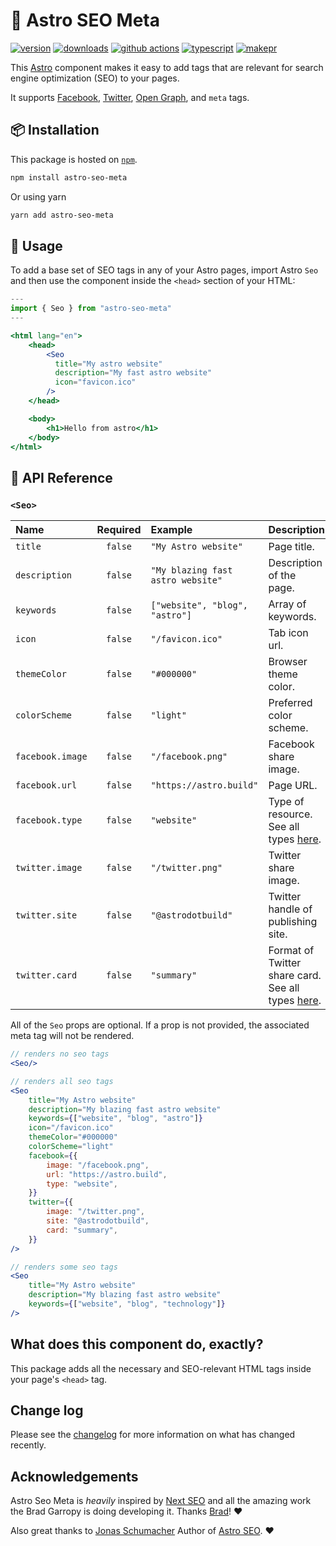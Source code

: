 # 🚀 Astro SEO Meta

[![version][version-badge]][npm]
[![downloads][downloads-badge]][npm]
[![github actions][github-actions-badge]][github-actions]
[![typescript][typescript-badge]][typescript]
[![makepr][makepr-badge]][makepr]

This [Astro](https://astro.build/) component makes it easy to add tags that are relevant for search engine optimization (SEO) to your pages.

It supports [Facebook][facebook], [Twitter][twitter-cards], [Open Graph][og], and `meta` tags.

## 📦 Installation

This package is hosted on [`npm`][npm].

```bash
npm install astro-seo-meta
```

Or using yarn

```bash
yarn add astro-seo-meta
```

## 🥑 Usage

To add a base set of SEO tags in any of your Astro pages, import Astro `Seo` and then use the component inside the `<head>` section of your HTML:

```jsx index.astro
---
import { Seo } from "astro-seo-meta"
---

<html lang="en">
    <head>
        <Seo
          title="My astro website"
          description="My fast astro website"
          icon="favicon.ico"
        />
    </head>

    <body>
        <h1>Hello from astro</h1>
    </body>
</html>
```

## 📖 API Reference

### `<Seo>`

| Name             | Required | Example                           | Description                                                |
| :--------------- | :------: | :-------------------------------- | :--------------------------------------------------------- |
| `title`          | `false`  | `"My Astro website"`              | Page title.                                                |
| `description`    | `false`  | `"My blazing fast astro website"` | Description of the page.                                   |
| `keywords`       | `false`  | `["website", "blog", "astro"]`    | Array of keywords.                                         |
| `icon`           | `false`  | `"/favicon.ico"`                  | Tab icon url.                                              |
| `themeColor`     | `false`  | `"#000000"`                       | Browser theme color.                                       |
| `colorScheme`    | `false`  | `"light"`                         | Preferred color scheme.                                    |
| `facebook.image` | `false`  | `"/facebook.png"`                 | Facebook share image.                                      |
| `facebook.url`   | `false`  | `"https://astro.build"`           | Page URL.                                                  |
| `facebook.type`  | `false`  | `"website"`                       | Type of resource. See all types [here][types].             |
| `twitter.image`  | `false`  | `"/twitter.png"`                  | Twitter share image.                                       |
| `twitter.site`   | `false`  | `"@astrodotbuild"`                | Twitter handle of publishing site.                         |
| `twitter.card`   | `false`  | `"summary"`                       | Format of Twitter share card. See all types [here][cards]. |

All of the `Seo` props are optional. If a prop is not provided, the associated meta tag will not be rendered.

```jsx
// renders no seo tags
<Seo/>

// renders all seo tags
<Seo
    title="My Astro website"
    description="My blazing fast astro website"
    keywords={["website", "blog", "astro"]}
    icon="/favicon.ico"
    themeColor="#000000"
    colorScheme="light"
    facebook={{
        image: "/facebook.png",
        url: "https://astro.build",
        type: "website",
    }}
    twitter={{
        image: "/twitter.png",
        site: "@astrodotbuild",
        card: "summary",
    }}
/>

// renders some seo tags
<Seo
    title="My Astro website"
    description="My blazing fast astro website"
    keywords={["website", "blog", "technology"]}
/>
```

## What does this component do, exactly?

This package adds all the necessary and SEO-relevant HTML tags inside your page's `<head>` tag.

## Change log

Please see the [changelog](CHANGELOG.md) for more information on what has changed recently.

## Acknowledgements

Astro Seo Meta is _heavily_ inspired by [Next SEO][next-seo] and all the amazing work the Brad Garropy is doing developing it. Thanks [Brad][bradgarropy]! ❤️

Also great thanks to [Jonas Schumacher][jonasmerlin] Author of [Astro SEO](https://github.com/jonasmerlin/astro-seo). ❤️

[og]: https://ogp.me
[types]: https://ogp.me/#types
[bradgarropy]: https://github.com/bradgarropy
[npm]: https://npmjs.com/package/astro-seo-meta
[next-seo]: https://github.com/bradgarropy/next-seo
[facebook]: https://developers.facebook.com/docs/sharing/webmasters
[twitter-cards]: https://developer.twitter.com/en/docs/twitter-for-websites/cards/overview/markup
[cards]: https://developer.twitter.com/en/docs/twitter-for-websites/cards/overview/abouts-cards
[jonasmerlin]: https://github.com/jonasmerlin

<!-- Readme Badges -->

[version-badge]: https://img.shields.io/npm/v/astro-seo-meta.svg
[downloads-badge]: https://img.shields.io/npm/dt/astro-seo-meta
[github-actions]: https://github.com/codiume/orbit/actions
[github-actions-badge]: https://github.com/codiume/orbit/actions/workflows/node.js.yml/badge.svg
[typescript]: https://npmjs.com/package/astro-seo-meta
[typescript-badge]: https://img.shields.io/npm/types/astro-seo-meta
[makepr]: https://makeapullrequest.com
[makepr-badge]: https://img.shields.io/badge/PRs-welcome-brightgreen.svg?style=flat-square?style=flat
